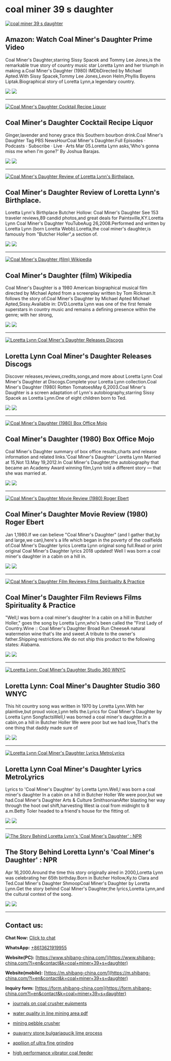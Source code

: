 # coal miner 39 s daughter

<a href="https://swt.shibang-china.com/?l=en&img&k=coal+miner+39+s+daughter" target="_blank">![coal miner 39 s daughter](http://static.shibang-china.com/all-800x300/1040.jpg)</a>

## Amazon: Watch Coal Miner&#39;s Daughter Prime Video
Coal Miner&#39;s Daughter,starring Sissy Spacek and Tommy Lee Jones,is the remarkable true story of country music star Loretta Lynn and her triumph in making a.Coal Miner&#39;s Daughter (1980) IMDbDirected by Michael Apted.With Sissy Spacek,Tommy Lee Jones,Levon Helm,Phyllis Boyens Liptak.Biographical story of Loretta Lynn,a legendary country.


<a href="https://whatsapp.shibangsoft.com/WhatsApp.php" target="_blank" title="WhatsApp">![](http://static.shibang-china.com/icon/whatsapp.png)</a> <a href="https://swt.shibang-china.com/?l=en&icon&k=coal+miner+39+s+daughter" target="_blank">![](http://static.shibang-china.com/icon/chat-en.png)</a>

---

<a href="https://swt.shibang-china.com/?l=en&img&k=coal+miner+39+s+daughter" target="_blank">![Coal Miner&#39;s Daughter Cocktail Recipe Liquor](http://static.shibang-china.com/all-800x300/719.jpg)</a>

## Coal Miner&#39;s Daughter Cocktail Recipe Liquor
Ginger,lavender and honey grace this Southern bourbon drink.Coal Miner&#39;s Daughter Tag PBS NewsHourCoal Miner&#39;s Daughter.Full Episodes &middot; Podcasts &middot; Subscribe &middot; Live &middot; Arts Mar 05.Loretta Lynn asks,&#39;Who&#39;s gonna miss me when I&#39;m gone?&#39; By Joshua Barajas.


<a href="https://whatsapp.shibangsoft.com/WhatsApp.php" target="_blank" title="WhatsApp">![](http://static.shibang-china.com/icon/whatsapp.png)</a> <a href="https://swt.shibang-china.com/?l=en&icon&k=coal+miner+39+s+daughter" target="_blank">![](http://static.shibang-china.com/icon/chat-en.png)</a>

---

<a href="https://swt.shibang-china.com/?l=en&img&k=coal+miner+39+s+daughter" target="_blank">![Coal Miner&#39;s Daughter Review of Loretta Lynn&#39;s Birthplace.](http://static.shibang-china.com/all-800x300/144.jpg)</a>

## Coal Miner&#39;s Daughter Review of Loretta Lynn&#39;s Birthplace.
Loretta Lynn&#39;s Birthplace Butcher Hollow: Coal Miner&#39;s Daughter See 153 traveler reviews,89 candid photos,and great deals for Paintsville,KY.Loretta Lynn Coal Miner&#39;s Daughter YouTubeAug 26,2008.Performed and written by Loretta Lynn (born Loretta Webb).Loretta,the coal miner&#39;s daughter,is famously from &quot;Butcher Holler&quot;,a section of.


<a href="https://whatsapp.shibangsoft.com/WhatsApp.php" target="_blank" title="WhatsApp">![](http://static.shibang-china.com/icon/whatsapp.png)</a> <a href="https://swt.shibang-china.com/?l=en&icon&k=coal+miner+39+s+daughter" target="_blank">![](http://static.shibang-china.com/icon/chat-en.png)</a>

---

<a href="https://swt.shibang-china.com/?l=en&img&k=coal+miner+39+s+daughter" target="_blank">![Coal Miner&#39;s Daughter (film) Wikipedia](http://static.shibang-china.com/all-800x300/1095.jpg)</a>

## Coal Miner&#39;s Daughter (film) Wikipedia
Coal Miner&#39;s Daughter is a 1980 American biographical musical film directed by Michael Apted from a screenplay written by Tom Rickman.It follows the story of.Coal Miner&#39;s Daughter by Michael Apted Michael Apted,Sissy.Available in: DVD.Loretta Lynn was one of the first female superstars in country music and remains a defining presence within the genre; with her strong,


<a href="https://whatsapp.shibangsoft.com/WhatsApp.php" target="_blank" title="WhatsApp">![](http://static.shibang-china.com/icon/whatsapp.png)</a> <a href="https://swt.shibang-china.com/?l=en&icon&k=coal+miner+39+s+daughter" target="_blank">![](http://static.shibang-china.com/icon/chat-en.png)</a>

---

<a href="https://swt.shibang-china.com/?l=en&img&k=coal+miner+39+s+daughter" target="_blank">![Loretta Lynn Coal Miner&#39;s Daughter Releases Discogs](http://static.shibang-china.com/all-800x300/1312.jpg)</a>

## Loretta Lynn Coal Miner&#39;s Daughter Releases Discogs
Discover releases,reviews,credits,songs,and more about Loretta Lynn Coal Miner&#39;s Daughter at Discogs.Complete your Loretta Lynn collection.Coal Miner&#39;s Daughter (1980) Rotten TomatoesMay 6,2003.Coal Miner&#39;s Daughter is a screen adaptation of Lynn&#39;s autobiography,starring Sissy Spacek as Loretta Lynn.One of eight children born to Ted.


<a href="https://whatsapp.shibangsoft.com/WhatsApp.php" target="_blank" title="WhatsApp">![](http://static.shibang-china.com/icon/whatsapp.png)</a> <a href="https://swt.shibang-china.com/?l=en&icon&k=coal+miner+39+s+daughter" target="_blank">![](http://static.shibang-china.com/icon/chat-en.png)</a>

---

<a href="https://swt.shibang-china.com/?l=en&img&k=coal+miner+39+s+daughter" target="_blank">![Coal Miner&#39;s Daughter (1980) Box Office Mojo](http://static.shibang-china.com/all-800x300/1203.jpg)</a>

## Coal Miner&#39;s Daughter (1980) Box Office Mojo
Coal Miner&#39;s Daughter summary of box office results,charts and release information and related links.&#39;Coal Miner&#39;s Daughter&#39; Loretta Lynn Married at 15,Not 13.May 19,2012.In Coal Miner&#39;s Daughter,the autobiography that became an Academy Award winning film,Lynn told a different story — that she was married at.


<a href="https://whatsapp.shibangsoft.com/WhatsApp.php" target="_blank" title="WhatsApp">![](http://static.shibang-china.com/icon/whatsapp.png)</a> <a href="https://swt.shibang-china.com/?l=en&icon&k=coal+miner+39+s+daughter" target="_blank">![](http://static.shibang-china.com/icon/chat-en.png)</a>

---

<a href="https://swt.shibang-china.com/?l=en&img&k=coal+miner+39+s+daughter" target="_blank">![Coal Miner&#39;s Daughter Movie Review (1980) Roger Ebert](http://static.shibang-china.com/all-800x300/1304.jpg)</a>

## Coal Miner&#39;s Daughter Movie Review (1980) Roger Ebert
Jan 1,1980.If we can believe "Coal Miner&#39;s Daughter" (and I gather that,by and large,we can),here&#39;s a life which began in the poverty of the coalfields of.Coal Miner&#39;s Daughter lyrics Loretta Lynn original song full.Read or print original Coal Miner&#39;s Daughter lyrics 2018 updated! Well I was born a coal miner&#39;s daughter in a cabin on a hill in.


<a href="https://whatsapp.shibangsoft.com/WhatsApp.php" target="_blank" title="WhatsApp">![](http://static.shibang-china.com/icon/whatsapp.png)</a> <a href="https://swt.shibang-china.com/?l=en&icon&k=coal+miner+39+s+daughter" target="_blank">![](http://static.shibang-china.com/icon/chat-en.png)</a>

---

<a href="https://swt.shibang-china.com/?l=en&img&k=coal+miner+39+s+daughter" target="_blank">![Coal Miner&#39;s Daughter Film Reviews Films Spirituality &amp; Practice](http://static.shibang-china.com/all-800x300/1139.jpg)</a>

## Coal Miner&#39;s Daughter Film Reviews Films Spirituality &amp; Practice
&quot;Well,I was born a coal miner&#39;s daughter In a cabin on a hill in Butcher Holler,&quot; goes the song by Loretta Lynn,who&#39;s been called the &quot;First Lady of Country.Wine :: Coal Miner&#39;s Daughter Broad Run CheeseA natural watermelon wine that&#39;s lite and sweet.A tribute to the owner&#39;s father.Shipping restrictions.We do not ship this product to the following states: Alabama.


<a href="https://whatsapp.shibangsoft.com/WhatsApp.php" target="_blank" title="WhatsApp">![](http://static.shibang-china.com/icon/whatsapp.png)</a> <a href="https://swt.shibang-china.com/?l=en&icon&k=coal+miner+39+s+daughter" target="_blank">![](http://static.shibang-china.com/icon/chat-en.png)</a>

---

<a href="https://swt.shibang-china.com/?l=en&img&k=coal+miner+39+s+daughter" target="_blank">![Loretta Lynn: Coal Miner&#39;s Daughter Studio 360 WNYC](http://static.shibang-china.com/all-800x300/206.jpg)</a>

## Loretta Lynn: Coal Miner&#39;s Daughter Studio 360 WNYC
This hit country song was written in 1970 by Loretta Lynn.With her plaintive,but proud voice,Lynn tells the.Lyrics for Coal Miner&#39;s Daughter by Loretta Lynn SongfactsWell,I was borned a coal miner&#39;s daughter.In a cabin,on a hill in Butcher Holler We were poor but we had love,That&#39;s the one thing that daddy made sure of


<a href="https://whatsapp.shibangsoft.com/WhatsApp.php" target="_blank" title="WhatsApp">![](http://static.shibang-china.com/icon/whatsapp.png)</a> <a href="https://swt.shibang-china.com/?l=en&icon&k=coal+miner+39+s+daughter" target="_blank">![](http://static.shibang-china.com/icon/chat-en.png)</a>

---

<a href="https://swt.shibang-china.com/?l=en&img&k=coal+miner+39+s+daughter" target="_blank">![Loretta Lynn Coal Miner&#39;s Daughter Lyrics MetroLyrics](http://static.shibang-china.com/all-800x300/478.jpg)</a>

## Loretta Lynn Coal Miner&#39;s Daughter Lyrics MetroLyrics
Lyrics to &#39;Coal Miner&#39;s Daughter&#39; by Loretta Lynn.Well,I was born a coal miner&#39;s daughter In a cabin on a hill in Butcher Holler We were poor,but we had.Coal Miner&#39;s Daughter Arts &amp; Culture SmithsonianAfter blasting her way through the hoot owl shift,harvesting West ia coal from midnight to 8 a.m.Betty Toler headed to a friend&#39;s house for the fitting of.


<a href="https://whatsapp.shibangsoft.com/WhatsApp.php" target="_blank" title="WhatsApp">![](http://static.shibang-china.com/icon/whatsapp.png)</a> <a href="https://swt.shibang-china.com/?l=en&icon&k=coal+miner+39+s+daughter" target="_blank">![](http://static.shibang-china.com/icon/chat-en.png)</a>

---

<a href="https://swt.shibang-china.com/?l=en&img&k=coal+miner+39+s+daughter" target="_blank">![The Story Behind Loretta Lynn&#39;s &#39;Coal Miner&#39;s Daughter&#39; : NPR](http://static.shibang-china.com/all-800x300/278.jpg)</a>

## The Story Behind Loretta Lynn&#39;s &#39;Coal Miner&#39;s Daughter&#39; : NPR
Apr 16,2000.Around the time this story originally aired in 2000,Loretta Lynn was celebrating her 65th birthday.Born in Butcher Hollow,Ky.to Clara and Ted.Coal Miner&#39;s Daughter ShmoopCoal Miner&#39;s Daughter by Loretta Lynn.Get the story behind Coal Miner&#39;s Daughter,the lyrics,Loretta Lynn,and the cultural context of the song.


<a href="https://whatsapp.shibangsoft.com/WhatsApp.php" target="_blank" title="WhatsApp">![](http://static.shibang-china.com/icon/whatsapp.png)</a> <a href="https://swt.shibang-china.com/?l=en&icon&k=coal+miner+39+s+daughter" target="_blank">![](http://static.shibang-china.com/icon/chat-en.png)</a>

---
## Contact us:

**Chat Now:** [Click to chat](https://swt.shibang-china.com?l=en&contact&k=coal+miner+39+s+daughter)

**WhatsApp:**  [+8613621919955](https://whatsapp.shibangsoft.com/WhatsApp.php)

**Website(PC):** [https://www.shibang-china.com/](https://www.shibang-china.com/?l=en&contact&k=coal+miner+39+s+daughter)

**Website(mobile):** [https://m.shibang-china.com/](https://m.shibang-china.com/?l=en&contact&k=coal+miner+39+s+daughter)

**Inquiry form:** [https://form.shibang-china.com](https://form.shibang-china.com?l=en&contact&k=coal+miner+39+s+daughter)

* [journals on coal crusher euipments](../129/journals%20on%20coal%20crusher%20euipments.md)

* [water quality in line mining area pdf](../126/water%20quality%20in%20line%20mining%20area%20pdf.md)

* [mining pebble crusher](../132/mining%20pebble%20crusher.md)

* [quayarry stone bulgariaqucik lime process](../138/quayarry%20stone%20bulgariaqucik%20lime%20process.md)

* [appliion of ultra fine grinding](../130/appliion%20of%20ultra%20fine%20grinding.md)

* [high performance vibrator coal feeder](../135/high%20performance%20vibrator%20coal%20feeder.md)